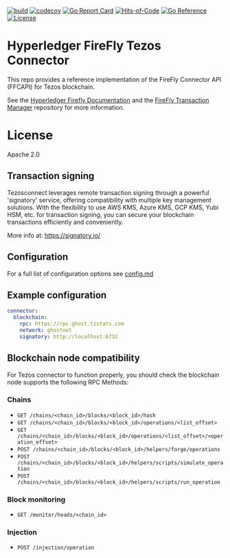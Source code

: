 [![build](https://github.com/hyperledger/firefly-tezosconnect/actions/workflows/go.yml/badge.svg?branch=main&event=push)](https://github.com/hyperledger/firefly-tezosconnect/actions/workflows/go.yml?branch=main&event=push)
[![codecov](https://codecov.io/gh/hyperledger/firefly-tezosconnect/branch/main/graph/badge.svg)](https://codecov.io/gh/hyperledger/firefly-tezosconnect)
[![Go Report Card](https://goreportcard.com/badge/github.com/hyperledger/firefly-tezosconnect)](https://goreportcard.com/report/github.com/hyperledger/firefly-tezosconnect)
[![Hits-of-Code](https://hitsofcode.com/github/hyperledger/firefly-tezosconnect?branch=main)](https://hitsofcode.com/view/github/hyperledger/firefly-tezosconnect?branch=main)
[![Go Reference](https://pkg.go.dev/badge/github.com/hyperledger/firefly-tezosconnect.svg)](https://pkg.go.dev/github.com/hyperledger/firefly-tezosconnect)
[![License](https://img.shields.io/badge/apache-2.0-blue.svg)](https://github.com/hyperledger/firefly-tezosconnect/blob/main/LICENSE)

# Hyperledger FireFly Tezos Connector

This repo provides a reference implementation of the FireFly Connector API (FFCAPI)
for Tezos blockchain.

See the [Hyperledger Firefly Documentation](https://hyperledger.github.io/firefly/overview/public_vs_permissioned.html#firefly-architecture-for-public-chains)
and the [FireFly Transaction Manager](https://github.com/hyperledger/firefly-transaction-manager) repository for
more information.

# License

Apache 2.0

## Transaction signing

Tezosconnect leverages remote transaction signing through a powerful 'signatory' service, offering compatibility with multiple key management solutions. With the flexibility to use AWS KMS, Azure KMS, GCP KMS, Yubi HSM, etc. for transaction signing, you can secure your blockchain transactions efficiently and conveniently.

More info at: https://signatory.io/

## Configuration

For a full list of configuration options see [config.md](./config.md)

## Example configuration

```yaml
connector:
  blockchain:
    rpc: https://rpc.ghost.tzstats.com
    network: ghostnet
    signatory: http://localhost:6732
```

## Blockchain node compatibility

For Tezos connector to function properly, you should check the blockchain node supports the following RPC Methods:

### Chains
- `GET /chains/<chain_id>/blocks/<block_id>/hash`
- `GET /chains/<chain_id>/blocks/<block_id>/operations/<list_offset>`
- `GET /chains/<chain_id>/blocks/<block_id>/operations/<list_offset>/<operation_offset>`
- `POST /chains/<chain_id>/blocks/<block_id>/helpers/forge/operations`
- `POST /chains/<chain_id>/blocks/<block_id>/helpers/scripts/simulate_operation`
- `POST /chains/<chain_id>/blocks/<block_id>/helpers/scripts/run_operation`

### Block monitoring
- `GET /monitor/heads/<chain_id>`

### Injection
- `POST /injection/operation`
